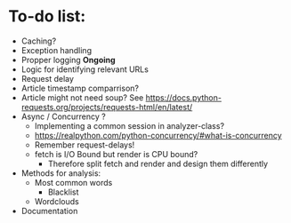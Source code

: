 # To-do list:

* Caching?
* Exception handling
* Propper logging **Ongoing**
* Logic for identifying relevant URLs
* Request delay
* Article timestamp comparrison?
* Article might not need soup? See https://docs.python-requests.org/projects/requests-html/en/latest/
* Async / Concurrency ?
  * Implementing a common session in analyzer-class?
  * https://realpython.com/python-concurrency/#what-is-concurrency
  * Remember request-delays!
  * fetch is I/O Bound but render is CPU bound?
    * Therefore split fetch and render and design them differently
* Methods for analysis:
  * Most common words
    * Blacklist
  * Wordclouds
* Documentation
